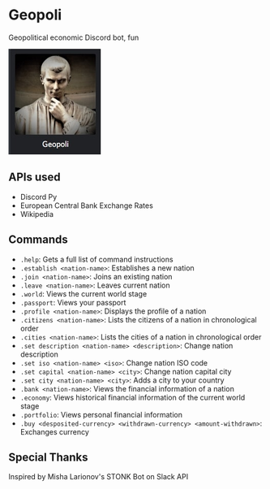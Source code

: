 # Geopoli
Geopolitical economic Discord bot, fun

![Geopoli](geopoli.jpg)

## APIs used
 * Discord Py
 * European Central Bank Exchange Rates
 * Wikipedia

## Commands
 * `.help`: Gets a full list of command instructions
 * `.establish <nation-name>`: Establishes a new nation
 * `.join <nation-name>`: Joins an existing nation
 * `.leave <nation-name>`: Leaves current nation
 * `.world`: Views the current world stage
 * `.passport`: Views your passport
 * `.profile <nation-name>`: Displays the profile of a nation
 * `.citizens <nation-name>`: Lists the citizens of a nation in chronological order
 * `.cities <nation-name>`: Lists the cities of a nation in chronological order
 * `.set description <nation-name> <description>`: Change nation description
 * `.set iso <nation-name> <iso>`: Change nation ISO code
 * `.set capital <nation-name> <city>`: Change nation capital city
 * `.set city <nation-name> <city>`: Adds a city to your country
 * `.bank <nation-name>`: Views the financial information of a nation
 * `.economy`: Views historical financial information of the current world stage
 * `.portfolio`: Views personal financial information
 * `.buy <desposited-currency> <withdrawn-currency> <amount-withdrawn>`: Exchanges currency

## Special Thanks
 Inspired by Misha Larionov's STONK Bot on Slack API

